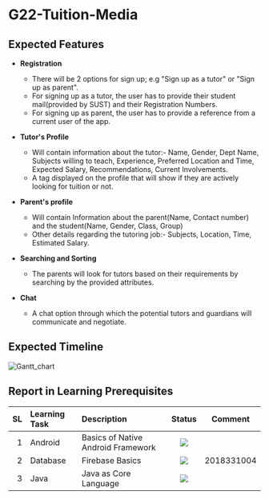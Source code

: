 # G22-Tuition-Media

Expected Features
----------
- **Registration** 
  - There will be 2 options for sign up; e.g "Sign up as a tutor" or "Sign up as parent".
  - For signing up as a tutor, the user has to provide their student mail(provided by SUST) and their Registration Numbers.
  - For signing up as parent, the user has to provide a reference from a current user of the app.
- **Tutor's Profile** 
    -  Will contain information about the tutor:- Name, Gender, Dept Name, Subjects willing to teach, Experience, Preferred Location and Time, Expected Salary,              Recommendations, Current Involvements.
    - A tag displayed on the profile that will show if they are actively looking for tuition or not. 

- **Parent's profile**
   - Will contain Information about the parent(Name, Contact number) and the student(Name, Gender, Class, Group)
   - Other details regarding the tutoring job:- Subjects, Location, Time, Estimated Salary.
 
- **Searching and Sorting**
  - The parents will look for tutors based on their requirements by searching by the provided attributes. 
- **Chat**
  - A chat option through which the potential tutors and guardians will communicate and negotiate.


Expected Timeline
----------
![Gantt_chart](https://user-images.githubusercontent.com/52748765/117638365-92c3f200-b1a4-11eb-8d1f-30f6a5accb06.jpg)

Report in Learning Prerequisites
------------------------------
SL | Learning Task | Description | Status | Comment
--:|:------------- |:----------- | :-----: | ------|
1 | Android | Basics of Native Android Framework | ![](https://img.shields.io/badge/Android%20Basics-In%20Progress-blue)
2 | Database | Firebase Basics | ![](https://img.shields.io/badge/Firebase-May%2028-orange) | 2018331004
3 | Java | Java as Core Language | ![](https://img.shields.io/badge/Java-Completed-green)
